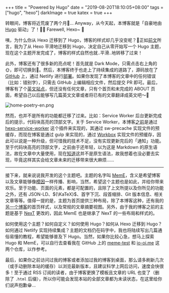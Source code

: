 +++
title = "Powered by Hugo"
date = "2019-08-20T18:10:05+08:00"
tags = ["hugo", "hexo"]
darkImage = true
katex = true
+++

转眼间，博客将近荒废了两个月🤪... Anyway，从今天起，本博客就是「自豪地由 [Hugo](https://gohugo.io/) 驱动」了！🎉🎉 Farewell, Hexo~ 🐢

咦，为什么你从 Hexo 迁移到了 Hugo，博客的样式却几乎没变呢？🤔正如[前文](/tech/developing-a-hugo-theme/)所言，我为了从 Hexo 平滑地迁移到 Hugo，决定自己从零开始写一个 Hugo 主题，现在这个主题开发完成了，博客的样式自然也就..平滑..地转移了过来！

此外，博客还有了很多新的亮点呢！首先就是 Dark Mode，只需点击右上角的🌞，即可切换到🌙。然后，本博客终于也走上了持续集成的道路了，源码放在了 [GitHub](https://github.com/reuixiy/io-oi.me) 上，通过 Netlify 进行[部署](https://app.netlify.com/sites/io-oi/deploys)。如果你发现了本博客的文章中的任何错误（比如：错别字），只需去 GitHub 上编辑相应文件，然后提交 PR 即可。最后，博客有了个[英文站点](/en-us/)，但还没有任何文章，只有个首页和未完成的 ABOUT 页面，希望自己以后能够写几篇英文文章或者将已有的文章翻译成英文吧～🌱

![home-poetry-en.png](/images/home-poetry-en.png "仓促地翻译了一下博客的首页诗句")

然而，也并不是所有的功能都迁移了过来。比如：Service Worker 后台更新完成后的提示，代码块高亮的顶部文字。关于 Service Worker，本博客[之前](/tech/speed-up-hexo/)是通过 [hexo-service-worker](https://github.com/zoumiaojiang/hexo-service-worker) 这个插件来实现的，其通过 sw-precache 实现文件的预缓存，而现在博客是通过 gulp 来实现的，通过 [Workbox](https://developers.google.com/web/tools/workbox/) 实现文件的预缓存，因此可以说是一种升级，但可惜我的技术不足，没有实现更新完后的「通知」功能。至于代码块高亮的顶部文字，之前由于还年轻，以为这是 Markdown 的原生语法，故在文章中大量使用，现在[知道](https://daringfireball.net/projects/markdown/)这并不是原生语法，故我想着也没必要去实现，毕竟这样其实会给文章未来的迁移带来很大麻烦……

---

接下来，就来说说我开发的这个主题吧。主题的名字叫 [MemE](https://github.com/reuixiy/hugo-theme-meme)，含义是希望博客以及文章能够像[模因](https://t.me/yixiuer/413)一样传播、影响，当然，希望这个主题也是如此，并给你带来欢乐。至于功能、页面的元素，都是可配置的，且除了上文所提以及你所见的功能之外，还有 JSON-LD、${\KaTeX}$、首字下沉、段首缩排、Git 版本信息、相关文章等等。值得一提的是，主题为首页提供三种布局，除了本博客这种，还有我的[另一个博客](https://yixiuer.me/)的首页样式，以及常规的文章摘要视图。另外，由于我的博客之前的主题是基于 [NexT](https://github.com/theme-next/hexo-theme-next) 更改的，因此 MemE 也是继承了 NexT 的一些布局和样式的。

如何使用这个主题？如何自定义？如何使用 Hugo？如何从 Hexo 迁移到 Hugo？如何通过 Netlify 实现持续集成？主题的文档仍在码字中，我也将陆续写出几篇通俗易懂的教程，希望能够普及下 Hugo。当然，如果你比较心急，想马上探索 Hugo 和 MemE，可以自行去查看我在 GitHub 上的 [meme-test](https://github.com/reuixiy/meme-test) 和 [io-oi.me](https://github.com/reuixiy/io-oi.me) 这两个仓库，以作参考。

最后，如果你之前访问过我的博客或者添加过我的博客到桌面，那么请多刷新几次（或手动删除本站的缓存）以浏览最新版本，且建议科学上网后访问，速度会快很多！至于通过 RSS 订阅的读者，由于博客更换了模板且文章的 URL 也变了（删除了 `.html` 后缀），所以你可能会发现本站的全部文章都为未读状态，在这里给你们说声抱歉😁...
